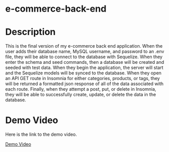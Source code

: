 # e-commerce-back-end
# Description
This is the final version of my e-commerce back end application. When the user adds their database name, MySQL username, and password to an .env file, they will be able to connect to the database with Sequelize. When they enter the schema and seed commands, then a database will be created and seeded with test data. When they begin the application, the server will start and the Sequelize models will be synced to the database. When they open an API GET route in Insomnia for either categories, products, or tags, they will be returned a formatted json response of all of the data associated with each route. Finally, when they attempt a post, put, or delete in Insomnia, they will be able to successfully create, update, or delete the data in the database.

# Demo Video
Here is the link to the demo video.

[Demo Video](https://youtu.be/mtkVkqCl8AE)




